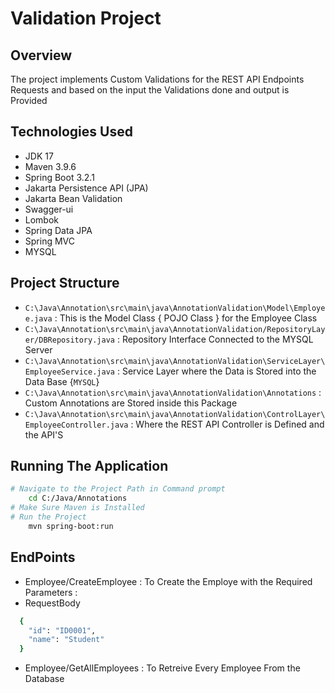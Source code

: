 # Validation Project

## Overview
  The project implements Custom Validations for the REST API Endpoints Requests and based on the input the Validations done and output is Provided

## Technologies Used
 - JDK 17
 - Maven 3.9.6
 - Spring Boot 3.2.1
 - Jakarta Persistence API (JPA)
 - Jakarta Bean Validation
 - Swagger-ui
 - Lombok
 - Spring Data JPA
 - Spring MVC
 - MYSQL 


## Project Structure
- `C:\Java\Annotation\src\main\java\AnnotationValidation\Model\Employee.java` : This is the Model Class { POJO Class } for the Employee Class
- `C:\Java\Annotation\src\main\java\AnnotationValidation/RepositoryLayer/DBRepository.java` : Repository Interface Connected to the MYSQL Server
- `C:\Java\Annotation\src\main\java\AnnotationValidation\ServiceLayer\EmployeeService.java` : Service Layer where the Data is Stored into the Data Base {`MYSQL`}
- `C:\Java\Annotation\src\main\java\AnnotationValidation\Annotations` : Custom Annotations are Stored inside this Package
- `C:\Java\Annotation\src\main\java\AnnotationValidation\ControlLayer\EmployeeController.java` : Where the REST API Controller is Defined and the API'S

## Running The Application
  ```bash
  # Navigate to the Project Path in Command prompt
      cd C:/Java/Annotations
  # Make Sure Maven is Installed
  # Run the Project
      mvn spring-boot:run
  ```
## EndPoints
- Employee/CreateEmployee : To Create the Employe with the Required Parameters :
- RequestBody
```bash
  {
    "id": "ID0001",
    "name": "Student"
  }
```
- Employee/GetAllEmployees : To Retreive Every Employee From the Database

## 


